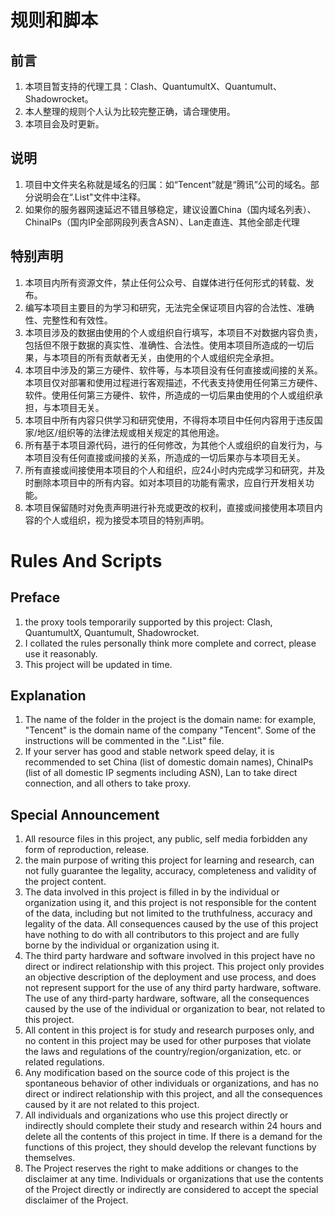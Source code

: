 
# 规则和脚本

## 前言

1. 本项目暂支持的代理工具：Clash、QuantumultX、Quantumult、Shadowrocket。
2. 本人整理的规则个人认为比较完整正确，请合理使用。
3. 本项目会及时更新。

## 说明

1. 项目中文件夹名称就是域名的归属：如“Tencent”就是“腾讯”公司的域名。部分说明会在“.List"文件中注释。
2. 如果你的服务器网速延迟不错且够稳定，建议设置China（国内域名列表）、ChinaIPs（国内IP全部网段列表含ASN）、Lan走直连、其他全部走代理

## 特别声明

1. 本项目内所有资源文件，禁止任何公众号、自媒体进行任何形式的转载、发布。
2. 编写本项目主要目的为学习和研究，无法完全保证项目内容的合法性、准确性、完整性和有效性。
3. 本项目涉及的数据由使用的个人或组织自行填写，本项目不对数据内容负责，包括但不限于数据的真实性、准确性、合法性。使用本项目所造成的一切后果，与本项目的所有贡献者无关，由使用的个人或组织完全承担。
4. 本项目中涉及的第三方硬件、软件等，与本项目没有任何直接或间接的关系。本项目仅对部署和使用过程进行客观描述，不代表支持使用任何第三方硬件、软件。使用任何第三方硬件、软件，所造成的一切后果由使用的个人或组织承担，与本项目无关。
5. 本项目中所有内容只供学习和研究使用，不得将本项目中任何内容用于违反国家/地区/组织等的法律法规或相关规定的其他用途。
6. 所有基于本项目源代码，进行的任何修改，为其他个人或组织的自发行为，与本项目没有任何直接或间接的关系，所造成的一切后果亦与本项目无关。
7. 所有直接或间接使用本项目的个人和组织，应24小时内完成学习和研究，并及时删除本项目中的所有内容。如对本项目的功能有需求，应自行开发相关功能。
8. 本项目保留随时对免责声明进行补充或更改的权利，直接或间接使用本项目内容的个人或组织，视为接受本项目的特别声明。


# Rules And Scripts

## Preface

1. the proxy tools temporarily supported by this project: Clash, QuantumultX, Quantumult, Shadowrocket.
2. I collated the rules personally think more complete and correct, please use it reasonably.
3. This project will be updated in time.

## Explanation

1. The name of the folder in the project is the domain name: for example, "Tencent" is the domain name of the company "Tencent". Some of the instructions will be commented in the ".List" file. 
2. If your server has good and stable network speed delay, it is recommended to set China (list of domestic domain names), ChinaIPs (list of all domestic IP segments including ASN), Lan to take direct connection, and all others to take proxy.

## Special Announcement

1. All resource files in this project, any public, self media forbidden any form of reproduction, release.
2. the main purpose of writing this project for learning and research, can not fully guarantee the legality, accuracy, completeness and validity of the project content.
3. The data involved in this project is filled in by the individual or organization using it, and this project is not responsible for the content of the data, including but not limited to the truthfulness, accuracy and legality of the data. All consequences caused by the use of this project have nothing to do with all contributors to this project and are fully borne by the individual or organization using it.
4. The third party hardware and software involved in this project have no direct or indirect relationship with this project. This project only provides an objective description of the deployment and use process, and does not represent support for the use of any third party hardware, software. The use of any third-party hardware, software, all the consequences caused by the use of the individual or organization to bear, not related to this project.
5. All content in this project is for study and research purposes only, and no content in this project may be used for other purposes that violate the laws and regulations of the country/region/organization, etc. or related regulations.
6. Any modification based on the source code of this project is the spontaneous behavior of other individuals or organizations, and has no direct or indirect relationship with this project, and all the consequences caused by it are not related to this project.
7. All individuals and organizations who use this project directly or indirectly should complete their study and research within 24 hours and delete all the contents of this project in time. If there is a demand for the functions of this project, they should develop the relevant functions by themselves.
8. The Project reserves the right to make additions or changes to the disclaimer at any time. Individuals or organizations that use the contents of the Project directly or indirectly are considered to accept the special disclaimer of the Project.
